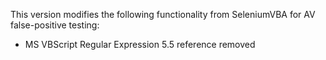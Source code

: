 This version modifies the following functionality from SeleniumVBA for AV false-positive testing:

* MS VBScript Regular Expression 5.5 reference removed
